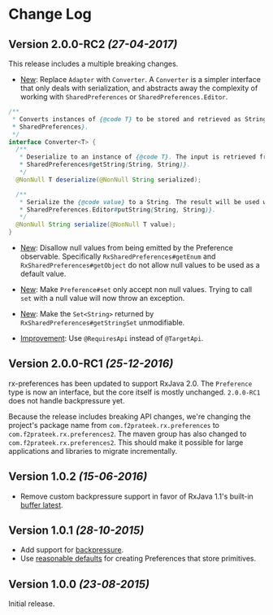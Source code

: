 Change Log
==========

Version 2.0.0-RC2 *(27-04-2017)*
--------------------------------

This release includes a multiple breaking changes.

* [New](https://github.com/f2prateek/rx-preferences/pull/75): Replace `Adapter` with `Converter`. A `Converter` is a simpler interface that only deals with serialization, and abstracts away the complexity of working with `SharedPreferences` or `SharedPreferences.Editor`.

```java
/**
 * Converts instances of {@code T} to be stored and retrieved as Strings in {@link
 * SharedPreferences}.
 */
interface Converter<T> {
  /**
   * Deserialize to an instance of {@code T}. The input is retrieved from {@link
   * SharedPreferences#getString(String, String)}.
   */
  @NonNull T deserialize(@NonNull String serialized);

  /**
   * Serialize the {@code value} to a String. The result will be used with {@link
   * SharedPreferences.Editor#putString(String, String)}.
   */
  @NonNull String serialize(@NonNull T value);
}
```

 * [New](https://github.com/f2prateek/rx-preferences/commit/0424808557c308108b0af7fcd046a7d047fde486): Disallow null values from being emitted by the Preference observable. Specifically `RxSharedPreferences#getEnum` and `RxSharedPreferences#getObject` do not allow null values to be used as a default value.

 * [New](https://github.com/f2prateek/rx-preferences/pull/85): Make `Preference#set` only accept non null values. Trying to call `set` with a null value will now throw an exception.

 * [New](https://github.com/f2prateek/rx-preferences/pull/65): Make the `Set<String>` returned by `RxSharedPreferences#getStringSet` unmodifiable.

 * [Improvement](https://github.com/f2prateek/rx-preferences/pull/68): Use `@RequiresApi` instead of `@TargetApi`.


Version 2.0.0-RC1 *(25-12-2016)*
--------------------------------

rx-preferences has been updated to support RxJava 2.0. The `Preference` type is now an interface, but the core itself is mostly unchanged. `2.0.0-RC1` does not handle backpressure yet.

Because the release includes breaking API changes, we're changing the project's package name from `com.f2prateek.rx.preferences` to `com.f2prateek.rx.preferences2`. The maven group has also changed to `com.f2prateek.rx.preferences2`. This should make it possible for large applications and libraries to migrate incrementally.

Version 1.0.2 *(15-06-2016)*
----------------------------

 * Remove custom backpressure support in favor of RxJava 1.1's built-in [buffer latest](https://github.com/f2prateek/rx-preferences/pull/39).


Version 1.0.1 *(28-10-2015)*
----------------------------

 * Add support for [backpressure](https://github.com/f2prateek/rx-preferences/pull/27).
 * Use [reasonable defaults](https://github.com/f2prateek/rx-preferences/pull/29) for creating Preferences that store primitives.


Version 1.0.0 *(23-08-2015)*
----------------------------

Initial release.
